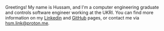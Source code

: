 Greetings! My name is Hussam, and I'm a computer engineering graduate and controls software engineer working at the UKRI. You can find more information on my [Linkedin](https://linkedin.com/in/hussam-alhassan) and [GitHub](https://github.com/husmus00) pages, or contact me via hsm.link@proton.me.